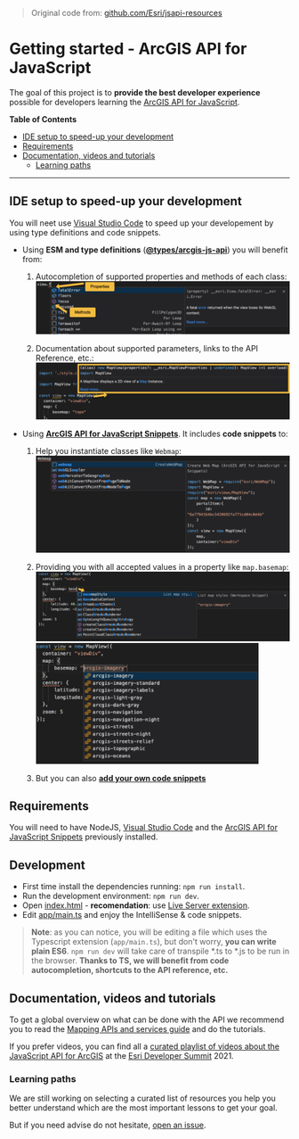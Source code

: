 > Original code from: [github.com/Esri/jsapi-resources](https://github.com/Esri/jsapi-resources/tree/master/4.x/typescript/demo)

# Getting started - ArcGIS API for JavaScript

The goal of this project is to **provide the best developer experience** possible for developers learning the [ArcGIS API for JavaScript](http://js.arcgis.com/).

<!-- START doctoc generated TOC please keep comment here to allow auto update -->
<!-- DON'T EDIT THIS SECTION, INSTEAD RE-RUN doctoc TO UPDATE -->
**Table of Contents**  

- [IDE setup to speed-up your development](#ide-setup-to-speed-up-your-development)
- [Requirements](#requirements)
- [Documentation, videos and tutorials](#documentation-videos-and-tutorials)
  - [Learning paths](#learning-paths)

<!-- END doctoc generated TOC please keep comment here to allow auto update -->

---

## IDE setup to speed-up your development

You will neet use [Visual Studio Code](https://code.visualstudio.com/download) to speed up your developement by using type definitions and code snippets. 

* Using **ESM and type definitions** (**[@types/arcgis-js-api](https://www.npmjs.com/package/@types/arcgis-js-api)**) you will benefit from:
    1) Autocompletion of supported properties and methods of each class:<br>
    ![Autocomplete properties example](assets/autocomplete-properties-2.png)
    
    2) Documentation about supported parameters, links to the API Reference, etc.:<br>
    ![ArcGIS type definitons example](assets/arcgis-typings.png)
* Using **[ArcGIS API for JavaScript Snippets](https://marketplace.visualstudio.com/items?itemName=Esri.arcgis-jsapi-snippets)**. It includes **code snippets** to:
    1) Help you instantiate classes like `Webmap`:<br>
    ![Code snippets](assets/webmap-code-snippet.png)

    2) Providing you with all accepted values in a property like `map.basemap`:<br>
    ![basemap-style-autocomplete-1](assets/basemap-style-autocomplete-1.png)<br><img alt="basemap-style-autocomplete-2" src="assets/basemap-style-autocomplete-2.png" width="400">
    
    3) But you can also **[add your own code snippets](https://github.com/Esri/arcgis-js-vscode-snippets/blob/master/contributing.md#contributing-guidelines)**

## Requirements

You will need to have NodeJS, [Visual Studio Code](https://code.visualstudio.com/download) and the [ArcGIS API for JavaScript Snippets](https://marketplace.visualstudio.com/items?itemName=Esri.arcgis-jsapi-snippets) previously installed.

## Development

* First time install the dependencies running: `npm run install`.
* Run the development environment: `npm run dev`.
* Open [index.html](index.html) - **recomendation**: use [Live Server extension](https://marketplace.visualstudio.com/items?itemName=ritwickdey.LiveServer).
* Edit [app/main.ts](app/main.ts) and enjoy the IntelliSense & code snippets.

> **Note**: as you can notice, you will be editing a file which uses the Typescript extension (`app/main.ts`), but don't worry, **you can write plain ES6**. `npm run dev` will take care of transpile *.ts to *.js to be run in the browser. **Thanks to TS, we will benefit from code autocompletion, shortcuts to the API reference, etc.**

## Documentation, videos and tutorials

To get a global overview on what can be done with the API we recommend you to read the [Mapping APIs and services guide](https://developers.arcgis.com/documentation/mapping-apis-and-services/maps/) and do the tutorials.

If you prefer videos, you can find all a [curated playlist of videos about the JavaScript API for ArcGIS](https://gist.github.com/hhkaos/0990fe034fc37c800206964f23e6f9e4#file-readme-md) at the [Esri Developer Summit](https://www.esri.com/en-us/about/events/devsummit/save-date) 2021.

### Learning paths

We are still working on selecting a curated list of resources you help you better understand which are the most important lessons to get your goal.

But if you need advise do not hesitate, [open an issue](https://github.com/hhkaos/arcgis-jsapi-getting-started/issues).